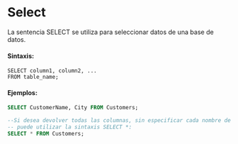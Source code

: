 # Select

La sentencia SELECT se utiliza para seleccionar datos de una base de datos.

#### Sintaxis:

```ssh
SELECT column1, column2, ...
FROM table_name;
```

#### Ejemplos:

```sql
SELECT CustomerName, City FROM Customers;

--Si desea devolver todas las columnas, sin especificar cada nombre de columna,
-- puede utilizar la sintaxis SELECT *:
SELECT * FROM Customers;
```
